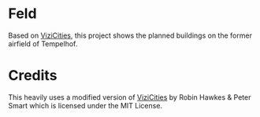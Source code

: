 # Feld

Based on [ViziCities](https://github.com/robhawkes/vizicities), this project shows the planned buildings on the former airfield of Tempelhof.

# Credits

This heavily uses a modified version of [ViziCities](https://github.com/robhawkes/vizicities) by Robin Hawkes & Peter Smart which is licensed under the MIT License.
